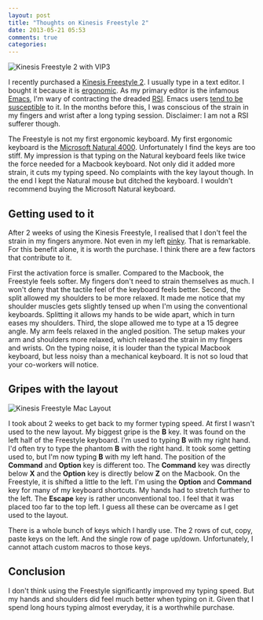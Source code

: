 ```yaml
---
layout: post
title: "Thoughts on Kinesis Freestyle 2"
date: 2013-05-21 05:53
comments: true
categories:
---
```


![Kinesis Freestyle 2 with VIP3](http://www.kinesis-ergo.com/images/kb820pb-648x204.jpg)

I recently purchased a [Kinesis Freestyle 2](http://www.kinesis-ergo.com/freestyle2.htm). I usually type in a text editor. I bought it because it is [ergonomic](https://en.wikipedia.org/wiki/Human_factors_and_ergonomics). As my primary editor is the infamous [Emacs](http://www.gnu.org/s/emacs), I'm wary of contracting the dreaded [RSI](http://en.wikipedia.org/wiki/repetitive_strain_injury). Emacs users [tend to be susceptible](http://www.emacswiki.org/emacs/RepeatedStrainInjury) to it. In the months before this, I was conscious of the strain in my fingers and wrist after a long typing session. Disclaimer: I am not a RSI sufferer though.

<!-- more -->

The Freestyle is not my first ergonomic keyboard. My first ergonomic keyboard is the [Microsoft Natural 4000](http://www.microsoft.com/hardware/en-us/p/natural-ergonomic-keyboard-4000). Unfortunately I find the keys are too stiff. My impression is that typing on the Natural keyboard feels like twice the force needed for a Macbook keyboard. Not only did it added more strain, it cuts my typing speed. No complaints with the key layout though. In the end I kept the Natural mouse but ditched the keyboard. I wouldn't recommend buying the Microsoft Natural keyboard.

## Getting used to it

After 2 weeks of using the Kinesis Freestyle, I realised that I don't feel the strain in my fingers anymore. Not even in my left [pinky](http://en.wikipedia.org/wiki/Little_finger). That is remarkable. For this benefit alone, it is worth the purchase. I think there are a few factors that contribute to it.

First the activation force is smaller. Compared to the Macbook, the Freestyle feels softer. My fingers don't need to strain themselves as much. I won't deny that the tactile feel of the keyboard feels better. Second, the split allowed my shoulders to be more relaxed. It made me notice that my shoulder muscles gets slightly tensed up when I'm using the conventional keyboards. Splitting it allows my hands to be wide apart, which in turn eases my shoulders. Third, the slope allowed me to type at a 15 degree angle. My arm feels relaxed in the angled position. The setup makes your arm and shoulders more relaxed, which released the strain in my fingers and wrists. On the typing noise, it is louder than the typical Macbook keyboard, but less noisy than a mechanical keyboard. It is not so loud that your co-workers will notice.

## Gripes with the layout

![Kinesis Freestyle Mac Layout](http://www.kinesis-ergo.com/images/freestyle2-mac-layout-800x307.jpg)

I took about 2 weeks to get back to my former typing speed. At first I wasn't used to the new layout. My biggest gripe is the __B__ key. It was found on the left half of the Freestyle keyboard. I'm used to typing __B__ with my right hand. I'd often try to type the phantom __B__ with the right hand. It took some getting used to, but I'm now typing __B__ with my left hand. The position of the __Command__ and __Option__ key is different too. The __Command__ key was directly below __X__ and the __Option__ key is directly below __Z__ on the Macbook. On the Freestyle, it is shifted a little to the left. I'm using the __Option__ and __Command__ key for many of my keyboard shortcuts. My hands had to stretch further to the left. The __Escape__ key is rather unconventional too. I feel that it was placed too far to the top left. I guess all these can be overcame as I get used to the layout.

There is a whole bunch of keys which I hardly use. The 2 rows of cut, copy, paste keys on the left. And the single row of page up/down. Unfortunately, I cannot attach custom macros to those keys.

## Conclusion

I don't think using the Freestyle significantly improved my typing speed. But my hands and shoulders did feel much better when typing on it. Given that I spend long hours typing almost everyday, it is a worthwhile purchase.
